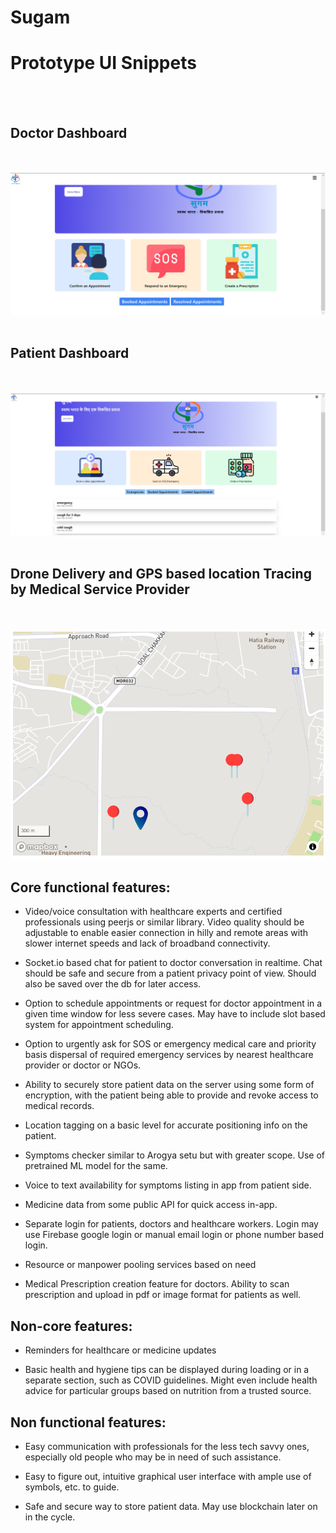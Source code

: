 # Sugam

# Prototype UI Snippets
<br> <br>
## Doctor Dashboard
<br> <br>
![ss2.png](ss1.png) 
<br> <br>

## Patient Dashboard
<br> <br>
![ss3.png](ss3.png) 
<br> <br>

## Drone Delivery and GPS based location Tracing by Medical Service Provider
<br> <br>
![ss2.png](ss2.png)

## Core functional features:

-   Video/voice consultation with healthcare experts and certified professionals using peerjs or similar library. Video quality should be adjustable to enable easier connection in hilly and remote areas with slower internet speeds and lack of broadband connectivity.
    
-   Socket.io based chat for patient to doctor conversation in realtime. Chat should be safe and secure from a patient privacy point of view. Should also be saved over the db for later access.
    
-   Option to schedule appointments or request for doctor appointment in a given time window for less severe cases. May have to include slot based system for appointment scheduling.
    
-   Option to urgently ask for SOS or emergency medical care and priority basis dispersal of required emergency services by nearest healthcare provider or doctor or NGOs.
    
-   Ability to securely store patient data on the server using some form of encryption, with the patient being able to provide and revoke access to medical records.
    
-   Location tagging on a basic level for accurate positioning info on the patient.
    
-   Symptoms checker similar to Arogya setu but with greater scope. Use of pretrained ML model for the same.
    
-   Voice to text availability for symptoms listing in app from patient side.
    
-   Medicine data from some public API for quick access in-app.
    
-   Separate login for patients, doctors and healthcare workers. Login may use Firebase google login or manual email login or phone number based login.
    
-   Resource or manpower pooling services based on need
    
-   Medical Prescription creation feature for doctors. Ability to scan prescription and upload in pdf or image format for patients as well.
    

  

## Non-core features:

-   Reminders for healthcare or medicine updates
    
-   Basic health and hygiene tips can be displayed during loading or in a separate section, such as COVID guidelines. Might even include health advice for particular groups based on nutrition from a trusted source.
    

## Non functional features:

-   Easy communication with professionals for the less tech savvy ones, especially old people who may be in need of such assistance.
    
-   Easy to figure out, intuitive graphical user interface with ample use of symbols, etc. to guide.
    
-   Safe and secure way to store patient data. May use blockchain later on in the cycle.
